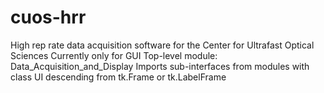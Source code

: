 # cuos-hrr
High rep rate data acquisition software for the Center for Ultrafast Optical Sciences
Currently only for GUI
Top-level module: Data_Acquisition_and_Display
Imports sub-interfaces from modules with class UI descending from tk.Frame or tk.LabelFrame
